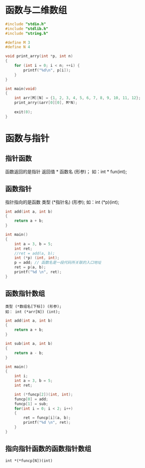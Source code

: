 # 函数与二维数组
```c
#include "stdio.h"
#include "stdlib.h"
#include "string.h"

#define M 3
#define N 4

void print_arry(int *p, int n)
{
    for (int i = 0; i < n; ++i) {
        printf("%d\n", p[i]);
    }
}

int main(void)
{
    int arr[M][N] = {1, 2, 3, 4, 5, 6, 7, 8, 9, 10, 11, 12};
    print_arry(&arr[0][0], M*N);
    
    exit(0);
}
```

# 函数与指针
## 指针函数
函数返回的是指针
    返回值 * 函数名 (形参)；
    如：int * fun(int);
## 函数指针
指针指向的是函数
    类型 (*指针名) (形参);
    如：int (*p)(int);
```c
int add(int a, int b)
{
    return a + b;
}

int main()
{
    int a = 3, b = 5;
    int ret;
    //ret = add(a, b);
    int (*p) (int, int);
    p = add; // 函数名是一段代码所关联的入口地址
    ret = p(a, b);
    printf("%d \n", ret);
}
```
## 函数指针数组

    类型 (*数组名[下标]) (形参);
    如： int (*arr[N]) (int);

```c
int add(int a, int b)
{
    return a + b;
}

int sub(int a, int b)
{
    return a - b;
}

int main()
{
    int i;
    int a = 3, b = 5;
    int ret;

    int (*funcp[2])(int, int);
    funcp[0] = add;
    funcp[1] = sub;
    for(int i = 0; i < 2; i++)
    {
        ret = funcp[i](a, b);
        printf("%d \n", ret);
    }
}
```
## 指向指针函数的函数指针数组
    int *(*funcp[N])(int)

